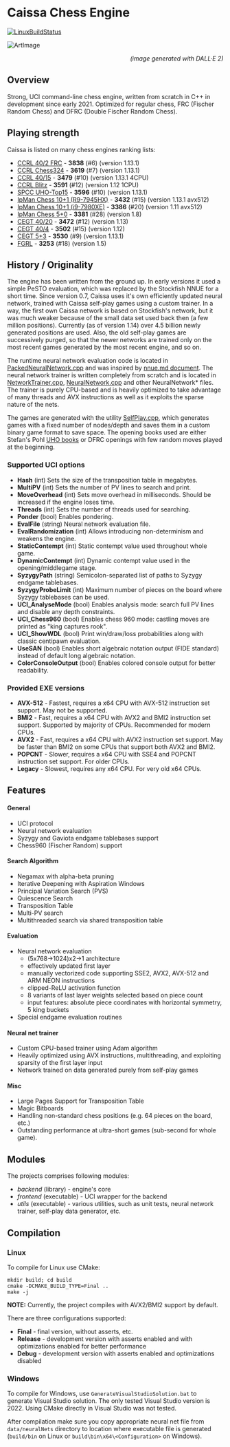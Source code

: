 # Caissa Chess Engine

[![LinuxBuildStatus](https://github.com/Witek902/Caissa/workflows/Linux/badge.svg)](https://github.com/Witek902/Caissa/actions/workflows/linux.yml)

![ArtImage](https://user-images.githubusercontent.com/5882734/193368109-abce432b-85e9-4f11-bb3c-57fd3d27db22.jpg?raw=true)
<p style='text-align: right;'><em>(image generated with DALL·E 2)</em></p>

## Overview

Strong, UCI command-line chess engine, written from scratch in C++ in development since early 2021. Optimized for regular chess, FRC (Fischer Random Chess) and DFRC (Double Fischer Random Chess).

## Playing strength

Caissa is listed on many chess engines ranking lists:

* [CCRL 40/2 FRC](https://www.computerchess.org.uk/ccrl/404FRC/) - **3838** (#6) (version 1.13.1)
* [CCRL Chess324](https://www.computerchess.org.uk/ccrl/Chess324/rating_list_all.html) - **3619** (#7) (version 1.13.1)
* [CCRL 40/15](https://www.computerchess.org.uk/ccrl/4040/) - **3479** (#10) (version 1.13.1 4CPU)
* [CCRL Blitz](https://www.computerchess.org.uk/ccrl/404/) - **3591** (#12) (version 1.12 1CPU)
* [SPCC UHO-Top15](https://www.sp-cc.de) - **3596** (#10) (version 1.13.1)
* [IpMan Chess 10+1 (R9-7945HX)](https://ipmanchess.yolasite.com/r9-7945hx.php) - **3432** (#15) (version 1.13.1 avx512)
* [IpMan Chess 10+1 (i9-7980XE)](https://ipmanchess.yolasite.com/i9-7980xe.php) - **3386** (#20) (version 1.11 avx512)
* [IpMan Chess 5+0](https://ipmanchess.yolasite.com/i7-11800h.php) - **3381** (#28) (version 1.8)
* [CEGT 40/20](http://www.cegt.net/40_40%20Rating%20List/40_40%20SingleVersion/rangliste.html) - **3472** (#12) (version 1.13)
* [CEGT 40/4](http://www.cegt.net/40_4_Ratinglist/40_4_single/rangliste.html) - **3502** (#15) (version 1.12)
* [CEGT 5+3](http://www.cegt.net/5Plus3Rating/BestVersionsNEW/rangliste.html) - **3530** (#9) (version 1.13.1)
* [FGRL](http://www.fastgm.de/60-0.60.html) - **3253** (#18) (version 1.5)

## History / Originality

The engine has been written from the ground up. In early versions it used a simple PeSTO evaluation, which was replaced by the Stockfish NNUE for a short time. Since version 0.7, Caissa uses it's own efficiently updated neural network, trained with Caissa self-play games using a custom trainer. In a way, the first own Caissa network is based on Stockfish's network, but it was much weaker because of the small data set used back then (a few million positions). Currently (as of version 1.14) over 4.5 billion newly generated positions are used. Also, the old self-play games are successively purged, so that the newer networks are trained only on the most recent games generated by the most recent engine, and so on.

The runtime neural network evaluation code is located in [PackedNeuralNetwork.cpp](https://github.com/Witek902/Caissa/blob/devel/src/backend/PackedNeuralNetwork.cpp) and was inspired by [nnue.md document](https://github.com/glinscott/nnue-pytorch/blob/master/docs/nnue.md). The neural network trainer is written completely from scratch and is located in [NetworkTrainer.cpp](https://github.com/Witek902/Caissa/blob/devel/src/utils/NetworkTrainer.cpp), [NeuralNetwork.cpp](https://github.com/Witek902/Caissa/blob/devel/src/utils/NeuralNetwork.cpp) and other NeuralNetwork* files. The trainer is purely CPU-based and is heavily optimized to take advantage of many threads and AVX instructions as well as it exploits the sparse nature of the nets.

The games are generated with the utility [SelfPlay.cpp](https://github.com/Witek902/Caissa/blob/devel/src/utils/SelfPlay.cpp), which generates games with a fixed number of nodes/depth and saves them in a custom binary game format to save space. The opening books used are either Stefan's Pohl [UHO books](https://www.sp-cc.de/uho_2022.htm) or DFRC openings with few random moves played at the beginning.

### Supported UCI options

* **Hash** (int) Sets the size of the transposition table in megabytes.
* **MultiPV** (int) Sets the number of PV lines to search and print.
* **MoveOverhead** (int) Sets move overhead in milliseconds. Should be increased if the engine loses time.
* **Threads** (int) Sets the number of threads used for searching.
* **Ponder** (bool) Enables pondering.
* **EvalFile** (string) Neural network evaluation file.
* **EvalRandomization** (int) Allows introducing non-determinism and weakens the engine.
* **StaticContempt** (int) Static contempt value used throughout whole game.
* **DynamicContempt** (int) Dynamic contempt value used in the opening/middlegame stage.
* **SyzygyPath** (string) Semicolon-separated list of paths to Syzygy endgame tablebases.
* **SyzygyProbeLimit** (int) Maximum number of pieces on the board where Syzygy tablebases can be used.
* **UCI_AnalyseMode** (bool) Enables analysis mode: search full PV lines and disable any depth constraints.
* **UCI_Chess960** (bool) Enables chess 960 mode: castling moves are printed as "king captures rook".
* **UCI_ShowWDL** (bool) Print win/draw/loss probabilities along with classic centipawn evaluation.
* **UseSAN** (bool) Enables short algebraic notation output (FIDE standard) instead of default long algebraic notation.
* **ColorConsoleOutput** (bool) Enables colored console output for better readability.


### Provided EXE versions

* **AVX-512** - Fastest, requires a x64 CPU with AVX-512 instruction set support. May not be supported.
* **BMI2** - Fast, requires a x64 CPU with AVX2 and BMI2 instruction set support. Supported by majority of CPUs. Recommended for modern CPUs.
* **AVX2** - Fast, requires a x64 CPU with AVX2 instruction set support. May be faster than BMI2 on some CPUs that support both AVX2 and BMI2.
* **POPCNT** - Slower, requires a x64 CPU with SSE4 and POPCNT instruction set support. For older CPUs.
* **Legacy** - Slowest, requires any x64 CPU. For very old x64 CPUs.


## Features

#### General
* UCI protocol
* Neural network evaluation
* Syzygy and Gaviota endgame tablebases support
* Chess960 (Fischer Random) support

#### Search Algorithm
* Negamax with alpha-beta pruning
* Iterative Deepening with Aspiration Windows
* Principal Variation Search (PVS)
* Quiescence Search
* Transposition Table
* Multi-PV search
* Multithreaded search via shared transposition table

#### Evaluation
* Neural network evaluation
  * (5x768&rarr;1024)x2&rarr;1 architecture
  * effectively updated first layer
  * manually vectorized code supporting SSE2, AVX2, AVX-512 and ARM NEON instructions
  * clipped-ReLU activation function
  * 8 variants of last layer weights selected based on piece count
  * input features: absolute piece coordinates with horizontal symmetry, 5 king buckets
* Special endgame evaluation routines

#### Neural net trainer
* Custom CPU-based trainer using Adam algorithm
* Heavily optimized using AVX instructions, multithreading, and exploiting sparsity of the first layer input
* Network trained on data generated purely from self-play games

#### Misc
* Large Pages Support for Transposition Table
* Magic Bitboards
* Handling non-standard chess positions (e.g. 64 pieces on the board, etc.)
* Outstanding performance at ultra-short games (sub-second for whole game).

## Modules

The projects comprises following modules:
  * _backend_ (library) - engine's core
  * _frontend_ (executable) - UCI wrapper for the backend
  * _utils_ (executable) - various utilities, such as unit tests, neural network trainer, self-play data generator, etc.


## Compilation

### Linux

To compile for Linux use CMake:
```
mkdir build; cd build
cmake -DCMAKE_BUILD_TYPE=Final ..
make -j
```

**NOTE:** Currently, the project compiles with AVX2/BMI2 support by default.

There are three configurations supported:
* **Final** - final version, without asserts, etc.
* **Release** - development version with asserts enabled and with optimizations enabled for better performance
* **Debug** - development version with asserts enabled and optimizations disabled

### Windows

To compile for Windows, use `GenerateVisualStudioSolution.bat` to generate Visual Studio solution. The only tested Visual Studio version is 2022. Using CMake directly in Visual Studio was not tested.

After compilation make sure you copy appropriate neural net file from `data/neuralNets` directory to location where executable file is generated (`build/bin` on Linux or `build\bin\x64\<Configuration>` on Windows).
